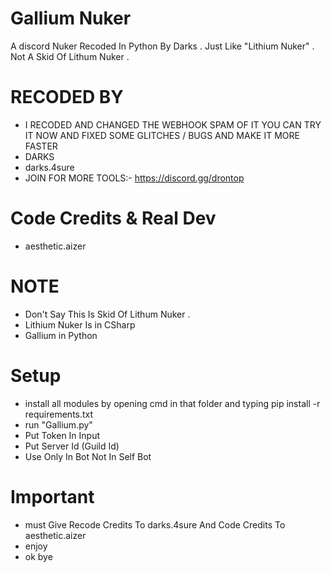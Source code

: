 # Gallium Nuker
A discord Nuker Recoded In Python By Darks . Just Like "Lithium Nuker" . Not A Skid Of Lithum Nuker .

# RECODED BY
- I RECODED AND CHANGED THE WEBHOOK SPAM OF IT YOU CAN TRY IT NOW AND FIXED SOME GLITCHES / BUGS AND MAKE IT MORE FASTER
- DARKS
- darks.4sure
- JOIN FOR MORE TOOLS:- https://discord.gg/drontop
# Code Credits & Real Dev
- aesthetic.aizer

#  

# NOTE
- Don't Say This Is Skid Of Lithum Nuker . 
- Lithium Nuker Is in CSharp 
- Gallium in Python 

# Setup

- install all modules by opening cmd in that folder and typing pip install -r requirements.txt
- run "Gallium.py"
- Put Token In Input 
- Put Server Id (Guild Id)
- Use Only In Bot Not In Self Bot 

# Important 
- must Give Recode Credits To darks.4sure And Code Credits To aesthetic.aizer
- enjoy 
- ok bye 
